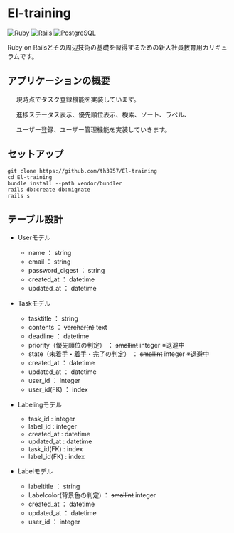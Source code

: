 # El-training
[![Ruby](https://img.shields.io/badge/Ruby-2.5.3-red.svg)](https://docs.ruby-lang.org/ja/2.5.0/doc/index.html)
[![Rails](https://img.shields.io/badge/Rails-5.2.1-red.svg)](https://guides.rubyonrails.org/)
[![PostgreSQL](https://img.shields.io/badge/PostgreSQL-9.5.14-blue.svg)](https://www.postgresql.org/)

Ruby on Railsとその周辺技術の基礎を習得するための新入社員教育用カリキュラムです。

## アプリケーションの概要

&nbsp; &nbsp; &nbsp;現時点でタスク登録機能を実装しています。

&nbsp; &nbsp; &nbsp;進捗ステータス表示、優先順位表示、検索、ソート、ラベル、

&nbsp; &nbsp; &nbsp;ユーザー登録、ユーザー管理機能を実装していきます。

## セットアップ

    git clone https://github.com/th3957/El-training
    cd El-training
    bundle install --path vendor/bundler
    rails db:create db:migrate
    rails s

## テーブル設計
- Userモデル
    - name ： string
    - email ： string
    - password_digest ： string
    - created_at ： datetime
    - updated_at ： datetime

- Taskモデル
    - tasktitle ： string
    - contents ： ~~varchar(n)~~ text
    - deadline ： datetime
    - priority（優先順位の判定） ： ~~smallint~~ integer ※退避中
    - state（未着手・着手・完了の判定） ： ~~smallint~~ integer ※退避中
    - created_at ： datetime
    - updated_at ： datetime
    - user_id ： integer
    - user_id(FK) ： index

- Labelingモデル
    - task_id : integer
    - label_id : integer
    - created_at : datetime
    - updated_at : datetime
    - task_id(FK) : index
    - label_id(FK) : index

- Labelモデル
    - labeltitle ： string
    - Labelcolor(背景色の判定) ： ~~smallint~~ integer
    - created_at ： datetime
    - updated_at ： datetime
    - user_id ： integer
